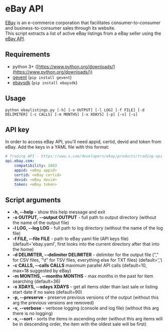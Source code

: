 # eBay API
[EBay](https://www.ebay.com/) is an e-commerce corporation that facilitates consumer-to-consumer and business-to-consumer sales through its website.\
This script extracts a list of active eBay listings from a eBay seller using the [eBay API](https://developer.ebay.com/).


## Requirements
- python 3+ ([https://www.python.org/downloads/](https://www.python.org/downloads/))
- [gevent](https://pypi.org/project/gevent/) (```pip install gevent```)
- [ebaysdk](https://github.com/timotheus/ebaysdk-python) (```pip install ebaysdk```)

## Usage
```shell
python ebaylistings.py [-h] [-o OUTPUT] [-l LOG] [-f FILE] [-d DELIMITER] [-c CALLS] [-m MONTHS] [-x XDAYS] [-p] [-v] [-s]
```

## API key
In order to access eBay API, you'll need appid, certid, devid and token from eBay. Add the keys in a YAML file with this format:

```yaml
# Trading API - https://www.x.com/developers/ebay/products/trading-api
api.ebay.com:
    compatibility: 1083
    appid: <eBay appid>
    certid: <eBay certid>
    devid: <eBay devid>
    token: <eBay token>
```

## Script arguments
-  **-h, --help** - show this help message and exit
-  **-o OUTPUT, --output OUTPUT** - full path to output directory (without the name of the output file)
-  **-l LOG, --log LOG** - full path to log directory (without the name of the log file)
-  **-f FILE, --file FILE** -  path to eBay yaml file (API keys file) (default='ebay.yaml', first looks into the current directory after that into the home)
-  **-d DELIMITER, --delimiter DELIMITER** - delimiter for the output file ("," for CSV files, "\t" for TSV files, everything else for TXT files) (default=',')
-  **-c CALLS, --calls CALLS** maximum parallel API calls (default=10, max=18 suggested by eBay)
-  **-m MONTHS, --months MONTHS** - max months in the past for item searching (default=36)
-  **-x XDAYS, --xdays XDAYS** - get all items older than last sale or listing start date if no sales (default=90)
-  **-p, --preserve** - preserve previous versions of the output (without this arg the previous versions are removed)
-  **-v, --verbose** - verbose logging (console and log file) (without this arg there is no logging)
-  **-s, --sort** - sorts the items in ascending order (without this arg items will be in descending order, the item with the oldest sale will be first)